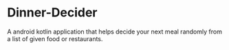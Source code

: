 # Dinner-Decider
A android kotlin application that helps decide your next meal randomly from a list of given food or restaurants.
